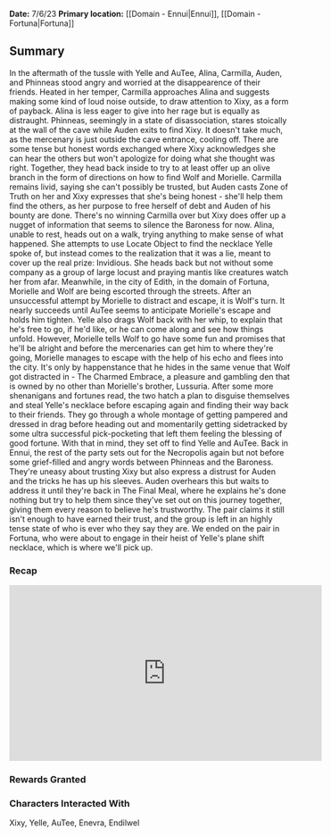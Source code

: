 **Date:** 7/6/23
**Primary location:** [[Domain - Ennui|Ennui]], [[Domain - Fortuna|Fortuna]]

## Summary

In the aftermath of the tussle with Yelle and AuTee, Alina, Carmilla, Auden, and Phinneas stood angry and worried at the disappearence of their friends. Heated in her temper, Carmilla approaches Alina and suggests making some kind of loud noise outside, to draw attention to Xixy, as a form of payback. Alina is less eager to give into her rage but is equally as distraught. Phinneas, seemingly in a state of disassociation, stares stoically at the wall of the cave while Auden exits to find Xixy. It doesn't take much, as the mercenary is just outside the cave entrance, cooling off. There are some tense but honest words exchanged where Xixy acknowledges she can hear the others but won't apologize for doing what she thought was right. Together, they head back inside to try to at least offer up an olive branch in the form of directions on how to find Wolf and Morielle. Carmilla remains livid, saying she can't possibly be trusted, but Auden casts Zone of Truth on her and Xixy expresses that she's being honest - she'll help them find the others, as her purpose to free herself of debt and Auden of his bounty are done. There's no winning Carmilla over but Xixy does offer up a nugget of information that seems to silence the Baroness for now. Alina, unable to rest, heads out on a walk, trying anything to make sense of what happened. She attempts to use Locate Object to find the necklace Yelle spoke of, but instead comes to the realization that it was a lie, meant to cover up the real prize: Invidious. She heads back but not without some company as a group of large locust and praying mantis like creatures watch her from afar. Meanwhile, in the city of Edith, in the domain of Fortuna, Morielle and Wolf are being escorted through the streets. After an unsuccessful attempt by Morielle to distract and escape, it is Wolf's turn. It nearly succeeds until AuTee seems to anticipate Morielle's escape and holds him tighten. Yelle also drags Wolf back with her whip, to explain that he's free to go, if he'd like, or he can come along and see how things unfold. However, Morielle tells Wolf to go have some fun and promises that he'll be alright and before the mercenaries can get him to where they're going, Morielle manages to escape with the help of his echo and flees into the city. It's only by happenstance that he hides in the same venue that Wolf got distracted in - The Charmed Embrace, a pleasure and gambling den that is owned by no other than Morielle's brother, Lussuria. After some more shenanigans and fortunes read, the two hatch a plan to disguise themselves and steal Yelle's necklace before escaping again and finding their way back to their friends. They go through a whole montage of getting pampered and dressed in drag before heading out and momentarily getting sidetracked by some ultra successful pick-pocketing that left them feeling the blessing of good fortune. With that in mind, they set off to find Yelle and AuTee. Back in Ennui, the rest of the party sets out for the Necropolis again but not before some grief-filled and angry words between Phinneas and the Baroness. They're uneasy about trusting Xixy but also express a distrust for Auden and the tricks he has up his sleeves. Auden overhears this but waits to address it until they're back in The Final Meal, where he explains he's done nothing but try to help them since they've set out on this journey together, giving them every reason to believe he's trustworthy. The pair claims it still isn't enough to have earned their trust, and the group is left in an highly tense state of who is ever who they say they are. We ended on the pair in Fortuna, who were about to engage in their heist of Yelle's plane shift necklace, which is where we'll pick up.

### Recap

<iframe width="560" height="315" src="https://www.youtube.com/embed/f8CetnS-010" title="YouTube video player" frameborder="0" allow="accelerometer; autoplay; clipboard-write; encrypted-media; gyroscope; picture-in-picture; web-share" allowfullscreen></iframe>

### Rewards Granted

### Characters Interacted With

Xixy, Yelle, AuTee, Enevra, Endilwel